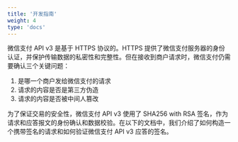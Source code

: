 ```yaml
---
title: '开发指南'
weight: 4
type: 'docs'
---
```


微信支付 API v3 是基于 HTTPS 协议的。HTTPS 提供了微信支付服务器的身份认证，并保护传输数据的私密性和完整性。但在接收到商户请求时，微信支付仍需要确认三个关键问题：

1. 是哪一个商户发给微信支付的请求
2. 请求的内容是否是第三方伪造
3. 请求的内容是否被中间人篡改

为了保证交易的安全性，微信支付 API v3 使用了 SHA256 with RSA 签名，作为请求和应答报文的身份确认和数据校验。在以下的文档中，我们介绍了如何构造一个携带签名的请求和如何验证微信支付 API v3 应答的签名。
